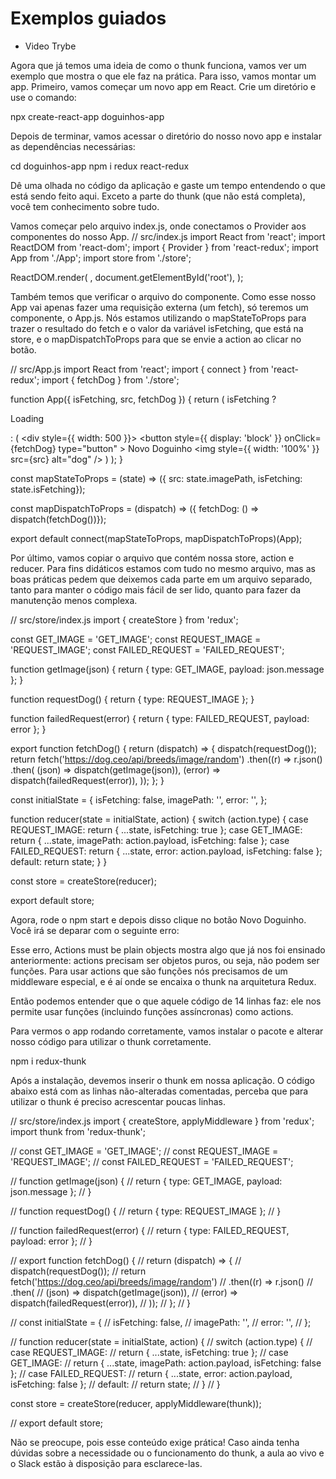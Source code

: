 # Exemplos guiados

- Video Trybe 

Agora que já temos uma ideia de como o thunk funciona, vamos ver um exemplo que mostra o que ele faz na prática. Para isso, vamos montar um app. Primeiro, vamos começar um novo app em React. Crie um diretório e use o comando:

npx create-react-app doguinhos-app

Depois de terminar, vamos acessar o diretório do nosso novo app e instalar as dependências necessárias:

cd doguinhos-app
npm i redux react-redux

Dê uma olhada no código da aplicação e gaste um tempo entendendo o que está sendo feito aqui. Exceto a parte do thunk (que não está completa), você tem conhecimento sobre tudo.

Vamos começar pelo arquivo index.js, onde conectamos o Provider aos componentes do nosso App.
// src/index.js
import React from 'react';
import ReactDOM from 'react-dom';
import { Provider } from 'react-redux';
import App from './App';
import store from './store';

ReactDOM.render(
    <Provider store={store}>
      <App />
    </Provider>,
  document.getElementById('root'),
);

Também temos que verificar o arquivo do componente. Como esse nosso App vai apenas fazer uma requisição externa (um fetch), só teremos um componente, o App.js. Nós estamos utilizando o mapStateToProps para trazer o resultado do fetch e o valor da variável isFetching, que está na store, e o mapDispatchToProps para que se envie a action ao clicar no botão.

// src/App.js
import React from 'react';
import { connect } from 'react-redux';
import { fetchDog } from './store';

function App({ isFetching, src, fetchDog }) {
  return (
    isFetching ? <p>Loading</p>
      : (
        <div style={{ width: 500 }}>
          <button
            style={{ display: 'block' }}
            onClick={fetchDog}
            type="button"
          >
            Novo Doguinho
          </button>
          <img style={{ width: '100%' }} src={src} alt="dog" />
        </div>
      )
  );
}

const mapStateToProps = (state) => ({
  src: state.imagePath,
  isFetching: state.isFetching});

const mapDispatchToProps = (dispatch) => ({
  fetchDog: () => dispatch(fetchDog())});

export default connect(mapStateToProps, mapDispatchToProps)(App);

Por último, vamos copiar o arquivo que contém nossa store, action e reducer. Para fins didáticos estamos com tudo no mesmo arquivo, mas as boas práticas pedem que deixemos cada parte em um arquivo separado, tanto para manter o código mais fácil de ser lido, quanto para fazer da manutenção menos complexa.

// src/store/index.js
import { createStore } from 'redux';

const GET_IMAGE = 'GET_IMAGE';
const REQUEST_IMAGE = 'REQUEST_IMAGE';
const FAILED_REQUEST = 'FAILED_REQUEST';

function getImage(json) {
  return { type: GET_IMAGE, payload: json.message };
}

function requestDog() {
  return { type: REQUEST_IMAGE };
}

function failedRequest(error) {
  return { type: FAILED_REQUEST, payload: error };
}

export function fetchDog() {
  return (dispatch) => {
    dispatch(requestDog());
    return fetch('https://dog.ceo/api/breeds/image/random')
      .then((r) => r.json()
        .then(
          (json) => dispatch(getImage(json)),
          (error) => dispatch(failedRequest(error)),
        ));
  };
}

const initialState = {
  isFetching: false,
  imagePath: '',
  error: '',
};

function reducer(state = initialState, action) {
  switch (action.type) {
    case REQUEST_IMAGE:
      return { ...state, isFetching: true };
    case GET_IMAGE:
      return { ...state, imagePath: action.payload, isFetching: false };
    case FAILED_REQUEST:
      return { ...state, error: action.payload, isFetching: false };
    default:
      return state;
  }
}

const store = createStore(reducer);

export default store;

Agora, rode o npm start e depois disso clique no botão Novo Doguinho. Você irá se deparar com o seguinte erro:

Esse erro, Actions must be plain objects mostra algo que já nos foi ensinado anteriormente: actions precisam ser objetos puros, ou seja, não podem ser funções. Para usar actions que são funções nós precisamos de um middleware especial, e é aí onde se encaixa o thunk na arquitetura Redux.

Então podemos entender que o que aquele código de 14 linhas faz: ele nos permite usar funções (incluindo funções assíncronas) como actions.

Para vermos o app rodando corretamente, vamos instalar o pacote e alterar nosso código para utilizar o thunk corretamente.

npm i redux-thunk

Após a instalação, devemos inserir o thunk em nossa aplicação. O código abaixo está com as linhas não-alteradas comentadas, perceba que para utilizar o thunk é preciso acrescentar poucas linhas.

// src/store/index.js
import { createStore, applyMiddleware } from 'redux';
import thunk from 'redux-thunk';

// const GET_IMAGE = 'GET_IMAGE';
// const REQUEST_IMAGE = 'REQUEST_IMAGE';
// const FAILED_REQUEST = 'FAILED_REQUEST';

// function getImage(json) {
//   return { type: GET_IMAGE, payload: json.message };
// }

// function requestDog() {
//   return { type: REQUEST_IMAGE };
// }

// function failedRequest(error) {
//   return { type: FAILED_REQUEST, payload: error };
// }

// export function fetchDog() {
//   return (dispatch) => {
//     dispatch(requestDog());
//     return fetch('https://dog.ceo/api/breeds/image/random')
//       .then((r) => r.json()
//         .then(
//           (json) => dispatch(getImage(json)),
//           (error) => dispatch(failedRequest(error)),
//         ));
//   };
// }

// const initialState = {
//   isFetching: false,
//   imagePath: '',
//   error: '',
// };

// function reducer(state = initialState, action) {
//   switch (action.type) {
//     case REQUEST_IMAGE:
//       return { ...state, isFetching: true };
//     case GET_IMAGE:
//       return { ...state, imagePath: action.payload, isFetching: false };
//     case FAILED_REQUEST:
//       return { ...state, error: action.payload, isFetching: false };
//     default:
//       return state;
//   }
// }

const store = createStore(reducer, applyMiddleware(thunk));

// export default store;

Não se preocupe, pois esse conteúdo exige prática! Caso ainda tenha dúvidas sobre a necessidade ou o funcionamento do thunk, a aula ao vivo e o Slack estão à disposição para esclarece-las.